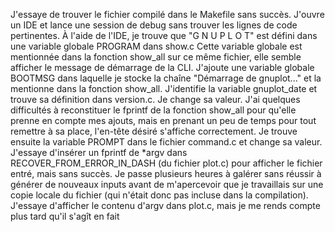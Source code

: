 J'essaye de trouver le fichier compilé dans le Makefile sans succès.
J'ouvre un IDE et lance une session de debug sans trouver les lignes de code pertinentes.
À l'aide de l'IDE, je trouve que "G N U P L O T" est défini dans une variable globale PROGRAM dans show.c
Cette variable globale est mentionnée dans la fonction show_all sur ce même fichier, elle semble afficher le message de démarrage de la CLI.
J'ajoute une variable globale BOOTMSG dans laquelle je stocke la chaîne "Démarrage de gnuplot..." et la mentionne dans la fonction show_all.
J'identifie la variable gnuplot_date et trouve sa définition dans version.c. Je change sa valeur.
J'ai quelques difficultés à reconstituer le fprintf de la fonction show_all pour qu'elle prenne en compte mes ajouts, mais en prenant un peu de temps pour tout remettre à sa place, l'en-tête désiré s'affiche correctement.
Je trouve ensuite la variable PROMPT dans le fichier command.c et change sa valeur.
J'essaye d'insérer un fprintf de *argv dans RECOVER_FROM_ERROR_IN_DASH (du fichier plot.c) pour afficher le fichier entré, mais sans succès.
Je passe plusieurs heures à galérer sans réussir à générer de nouveaux inputs avant de m'apercevoir que je travaillais sur une copie locale du fichier (qui n'était donc pas incluse dans la compilation).
J'essaye d'afficher le contenu d'argv dans plot.c, mais je me rends compte plus tard qu'il s'agît en fait 
<!--stackedit_data:
eyJoaXN0b3J5IjpbMTQyNDcyMzYzMiw3MDk2NTAwMzIsLTE2NT
M4NTM1NDQsMTA0ODI4MjczMSwtMjA4ODc0NjYxMl19
-->